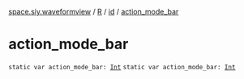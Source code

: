 [space.siy.waveformview](../../index.md) / [R](../index.md) / [id](index.md) / [action_mode_bar](./action_mode_bar.md)

# action_mode_bar

`static var action_mode_bar: `[`Int`](https://kotlinlang.org/api/latest/jvm/stdlib/kotlin/-int/index.html)
`static var action_mode_bar: `[`Int`](https://kotlinlang.org/api/latest/jvm/stdlib/kotlin/-int/index.html)